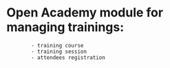 Open Academy module for managing trainings:
=====================
            - training course
            - training session
            - attendees registration

